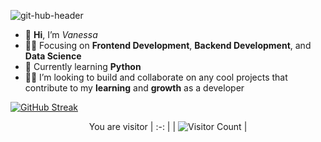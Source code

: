 ![git-hub-header](https://github.com/vanessa-ayer/vanessa-ayer/assets/135392710/3caed7fb-260f-4d78-8f02-d3ac5ee26990)


- 👋 **Hi**, I’m *Vanessa*
- 👩‍💻 Focusing on **Frontend Development**, **Backend Development**, and **Data Science**
- 🌱 Currently learning **Python**
- 🤜🤛 I’m looking to build and collaborate on any cool projects that contribute to my **learning** and **growth** as a developer 

[![GitHub Streak](https://github-readme-streak-stats.herokuapp.com?user=vanessa-ayer&theme=github-dark-blue&hide_border=true&border_radius=8&date_format=%5BY%20%5DM%20j&mode=weekly&card_width=1020)](https://git.io/streak-stats)

<div align="center">


You are visitor 
| :-: | 
| ![Visitor Count](https://profile-counter.glitch.me/{vanessa-ayer}/count.svg) | 

</div>







<!---
vanessa-ayer/vanessa-ayer is a ✨ special ✨ repository because its `README.md` (this file) appears on your GitHub profile.
You can click the Preview link to take a look at your changes.
--->

